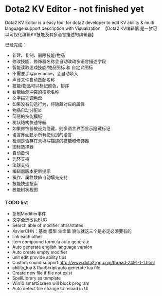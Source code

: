 # Dota2 KV Editor - not finished yet
Dota2 KV Editor is a easy tool for dota2 developer to edit KV ability & multi language support description with Visualization.
【Dota2 KV编辑器 是一款可以可视化编辑KV技能及其多语言描述的编辑器】

已经完成：
* 新建、复制、删除技能/物品
* 修改技能、修饰器名称会自动改动多语言描述字段
* 智能读取游戏技能/物品图标 和 自定义图标
* 不需要手写precache，会自动填入
* 声音文件自动匹配名称
* 技能/物品可以标记颜色，排序
* 智能检测冲突的技能名称
* 文字描述调色盘
* 如果没有勾选行为，将隐藏对应的属性
* 物品自动分配id
* 简易的技能模板
* 树状结构快速导航
* 如果修饰器被设为隐藏，则多语言界面显示隐藏标记
* 语言界面显示所有使用到的语言
* 检测是否存在未填写描述的技能和修饰器
* 图标选择器
* 自动备份
* 光环支持
* 法球支持
* 编辑器版本更新提示
* 操作、属性数值自动填充支持
* 技能快速搜索
* 技能树状视图

### TODO list
* 复制Modifier事件
* 文字全选改色BUG
* Search able of modifier attrs/states
* XavierCHN：基类 模型 生命值 貌似就这三个是必定必须要有的
* link each other
* item compound formula auto generate
* Auto generate english language version
* Auto create empty modifier
* unit edit provide ability tips
* Custom sound support:http://www.dota2rpg.com/thread-2491-1-1.html
* ability_lua & RunScript auto generate lua file
* Create new file if file not exist
* SpellLibrary as template
* Win10 smartScreen will block program
* Auto detect file change to reload in UI

